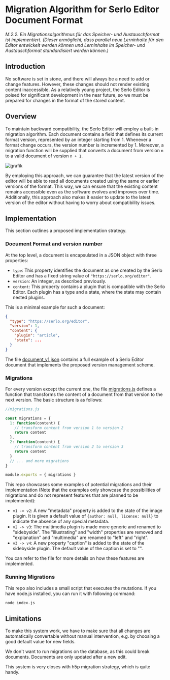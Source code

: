 # Migration Algorithm for Serlo Editor Document Format

*M.2.2. Ein Migrationsalgorithmus für das Speicher- und Austauschformat ist implementiert. (Dieser ermöglicht, dass parallel neue Lerninhalte für den Editor entwickelt werden können und Lerninhalte im Speicher- und Austauschformat standardisiert werden können.)*

## Introduction

No software is set in stone, and there will always be a need to add or change features. However, these changes should not render existing content inaccessible. As a relatively young project, the Serlo Editor is poised for significant development in the near future, so we must be prepared for changes in the format of the stored content.

## Overview

To maintain backward compatibility, the Serlo Editor will employ a built-in migration algorithm. Each document contains a field that defines its current format version, represented by an integer starting from 1. Whenever a format change occurs, the version number is incremented by 1. Moreover, a migration function will be supplied that converts a document from version `n` to a valid document of version `n + 1`.

![grafik](https://user-images.githubusercontent.com/13507950/217207637-208e27cf-e7c5-4ee9-ac12-dc7055ce9743.png)

By employing this approach, we can guarantee that the latest version of the editor will be able to read all documents created using the same or earlier versions of the format. This way, we can ensure that the existing content remains accessible even as the software evolves and improves over time. Additionally, this approach also makes it easier to update to the latest version of the editor without having to worry about compatibility issues.

## Implementation

This section outlines a proposed implementation strategy.

### Document Format and version number

At the top level, a document is encapsulated in a JSON object with three properties:

- `type`: This property identifies the document as one created by the Serlo Editor and has a fixed string value of `"https://serlo.org/editor"`.
- `version`: An integer, as described previously.
- `content`: This property contains a plugin that is compatible with the Serlo Editor. Each plugin has a type and a state, where the state may contain nested plugins.

This is a minimal example for such a document:

```json
{
  "type": "https://serlo.org/editor",
  "version": 1,
  "content": {
    "plugin": "article",
    "state": ...
  }
}
```

The file [document_v1.json](https://github.com/serlo/lenabi-migration-algorithm/blob/49599f2d33d087200b9006b3d45e61d610b13e32/document_v1.json) contains a full example of a Serlo Editor document that implements the proposed version management scheme.


### Migrations

For every version except the current one, the file [migrations.js](https://github.com/serlo/lenabi-migration-algorithm/blob/main/migrations.js) defines a function that transforms the content of a document from that version to the next version. The basic structure is as follows:

```js
//migrations.js

const migrations = {
  1: function(content) {
    // transform content from version 1 to version 2
    return content
  },
  2: function(content) {
    // transform content from version 2 to version 3
    return content
  }
  // ... and more migrations
}

module.exports = { migrations }
```

This repo showcases some examples of potential migrations and their implementation (Note that the examples only showcase the possibilities of migrations and do not represent features that are planned to be implemented):

- `v1 -> v2`: A new "metadata" property is added to the state of the image plugin. It is given a default value of `{author: null, license: null}` to indicate the absence of any special metadata.
- `v2 -> v3`: The multimedia plugin is made more generic and renamed to "sidebyside". The "illustrating" and "width" properties are removed and "explanation" and "multimedia" are renamed to "left" and "right".
- `v3 -> v4`:  A new property "caption" is added to the state of the sidebyside plugin. The default value of the caption is set to "".

You can refer to the file for more details on how these features are implemented.

### Running Migrations

This repo also includes a small script that executes the mutations. If you have node.js installed, you can run it with following command:

```sh
node index.js
```

## Limitations

To make this system work, we have to make sure that all changes are automatically convertable without manual intervention, e.g. by choosing a good default value for new fields.

We don't want to run migrations on the database, as this could break documents. Documents are only updated after a new edit.

This system is very closes with h5p migration strategy, which is quite handy.
